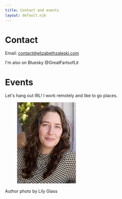 ```yaml
---
title: Contact and events
layout: default.njk
---
```


# Contact

 Email: contact@elizabethzaleski.com

 I'm also on Bluesky @GreatFartsofLit

# Events
Let's hang out IRL! I work remotely and like to go places.
<figure class="image">
  <img src="/assets/images/2025Elizabeth02Crop.jpg" alt="Color photograph of Elizabeth Zaleski"/>
 </figure>
 <figcaption>Author photo by Lily Glass</figcaption>
